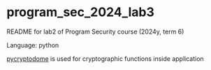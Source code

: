 # program_sec_2024_lab3

README for lab2 of Program Security course (2024y, term 6)

Language: python

[pycryptodome](https://pycryptodome.readthedocs.io/en/latest/src/introduction.html) is used for cryptographic functions inside application 
